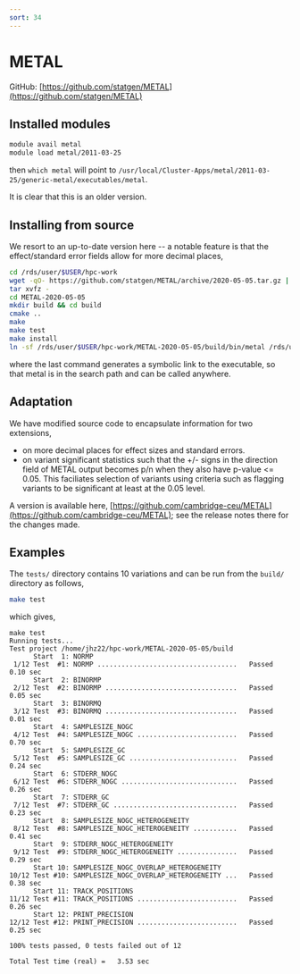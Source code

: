```yaml
---
sort: 34
---
```


# METAL

GitHub: [https://github.com/statgen/METAL](https://github.com/statgen/METAL)

## Installed modules

```bash
module avail metal
module load metal/2011-03-25
```

then `which metal` will point to `/usr/local/Cluster-Apps/metal/2011-03-25/generic-metal/executables/metal`.

It is clear that this is an older version.

## Installing from source

We resort to an up-to-date version here -- a notable feature is that the effect/standard error fields allow for more decimal places,

```bash
cd /rds/user/$USER/hpc-work
wget -qO- https://github.com/statgen/METAL/archive/2020-05-05.tar.gz | \
tar xvfz -
cd METAL-2020-05-05
mkdir build && cd build
cmake ..
make
make test
make install
ln -sf /rds/user/$USER/hpc-work/METAL-2020-05-05/build/bin/metal /rds/user/$USER/hpc-work/bin/metal
```

where the last command generates a symbolic link to the executable, so that metal is in the search path and can be called anywhere.

## Adaptation

We have modified source code to encapsulate information for two extensions,

- on more decimal places for effect sizes and standard errors.
- on variant significant statistics such that the +/- signs in the direction field of METAL output becomes p/n when they also have p-value <= 0.05. This faciliates selection of variants using criteria such as flagging variants to be significant at least at the 0.05 level.

A version is available here, [https://github.com/cambridge-ceu/METAL](https://github.com/cambridge-ceu/METAL); see the release notes there for the changes made.

## Examples

The `tests/` directory contains 10 variations and can be run from the `build/` directory as follows,

```bash
make test
```

which gives,

```
make test
Running tests...
Test project /home/jhz22/hpc-work/METAL-2020-05-05/build
      Start  1: NORMP
 1/12 Test  #1: NORMP ...................................   Passed    0.10 sec
      Start  2: BINORMP
 2/12 Test  #2: BINORMP .................................   Passed    0.05 sec
      Start  3: BINORMQ
 3/12 Test  #3: BINORMQ .................................   Passed    0.01 sec
      Start  4: SAMPLESIZE_NOGC
 4/12 Test  #4: SAMPLESIZE_NOGC .........................   Passed    0.70 sec
      Start  5: SAMPLESIZE_GC
 5/12 Test  #5: SAMPLESIZE_GC ...........................   Passed    0.24 sec
      Start  6: STDERR_NOGC
 6/12 Test  #6: STDERR_NOGC .............................   Passed    0.26 sec
      Start  7: STDERR_GC
 7/12 Test  #7: STDERR_GC ...............................   Passed    0.23 sec
      Start  8: SAMPLESIZE_NOGC_HETEROGENEITY
 8/12 Test  #8: SAMPLESIZE_NOGC_HETEROGENEITY ...........   Passed    0.41 sec
      Start  9: STDERR_NOGC_HETEROGENEITY
 9/12 Test  #9: STDERR_NOGC_HETEROGENEITY ...............   Passed    0.29 sec
      Start 10: SAMPLESIZE_NOGC_OVERLAP_HETEROGENEITY
10/12 Test #10: SAMPLESIZE_NOGC_OVERLAP_HETEROGENEITY ...   Passed    0.38 sec
      Start 11: TRACK_POSITIONS
11/12 Test #11: TRACK_POSITIONS .........................   Passed    0.26 sec
      Start 12: PRINT_PRECISION
12/12 Test #12: PRINT_PRECISION .........................   Passed    0.25 sec

100% tests passed, 0 tests failed out of 12

Total Test time (real) =   3.53 sec
```
